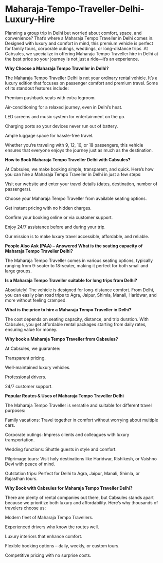 # Maharaja-Tempo-Traveller-Delhi-Luxury-Hire
Planning a group trip in Delhi but worried about comfort, space, and convenience? That’s where a Maharaja Tempo Traveller in Delhi comes in. Designed with luxury and comfort in mind, this premium vehicle is perfect for family tours, corporate outings, weddings, or long-distance trips. At Cabsules, we specialize in offering Maharaja Tempo Traveller hire in Delhi at the best price so your journey is not just a ride—it’s an experience.

**Why Choose a Maharaja Tempo Traveller in Delhi?**

The Maharaja Tempo Traveller Delhi is not your ordinary rental vehicle. It’s a luxury edition that focuses on passenger comfort and premium travel. Some of its standout features include:

Premium pushback seats with extra legroom.

Air-conditioning for a relaxed journey, even in Delhi’s heat.

LED screens and music system for entertainment on the go.

Charging ports so your devices never run out of battery.

Ample luggage space for hassle-free travel.

Whether you’re traveling with 9, 12, 16, or 18 passengers, this vehicle ensures that everyone enjoys the journey just as much as the destination.

**How to Book Maharaja Tempo Traveller Delhi with Cabsules?**

At Cabsules, we make booking simple, transparent, and quick. Here’s how you can hire a Maharaja Tempo Traveller in Delhi in just a few steps:

Visit our website and enter your travel details (dates, destination, number of passengers).

Choose your Maharaja Tempo Traveller from available seating options.

Get instant pricing with no hidden charges.

Confirm your booking online or via customer support.

Enjoy 24/7 assistance before and during your trip.

Our mission is to make luxury travel accessible, affordable, and reliable.

**People Also Ask (PAA) – Answered**
**What is the seating capacity of Maharaja Tempo Traveller Delhi?**

The Maharaja Tempo Traveller comes in various seating options, typically ranging from 9-seater to 18-seater, making it perfect for both small and large groups.

**Is a Maharaja Tempo Traveller suitable for long trips from Delhi?**

Absolutely! The vehicle is designed for long-distance comfort. From Delhi, you can easily plan road trips to Agra, Jaipur, Shimla, Manali, Haridwar, and more without feeling cramped.

**What is the price to hire a Maharaja Tempo Traveller in Delhi?**

The cost depends on seating capacity, distance, and trip duration. With Cabsules, you get affordable rental packages starting from daily rates, ensuring value for money.

**Why book a Maharaja Tempo Traveller from Cabsules?**

At Cabsules, we guarantee:

Transparent pricing.

Well-maintained luxury vehicles.

Professional drivers.

24/7 customer support.

**Popular Routes & Uses of Maharaja Tempo Traveller Delhi**

The Maharaja Tempo Traveller is versatile and suitable for different travel purposes:

Family vacations: Travel together in comfort without worrying about multiple cars.

Corporate outings: Impress clients and colleagues with luxury transportation.

Wedding functions: Shuttle guests in style and comfort.

Pilgrimage tours: Visit holy destinations like Haridwar, Rishikesh, or Vaishno Devi with peace of mind.

Outstation trips: Perfect for Delhi to Agra, Jaipur, Manali, Shimla, or Rajasthan tours.

**Why Book with Cabsules for Maharaja Tempo Traveller Delhi?**

There are plenty of rental companies out there, but Cabsules stands apart because we prioritize both luxury and affordability. Here’s why thousands of travelers choose us:

Modern fleet of Maharaja Tempo Travellers.

Experienced drivers who know the routes well.

Luxury interiors that enhance comfort.

Flexible booking options – daily, weekly, or custom tours.

Competitive pricing with no surprise costs.
